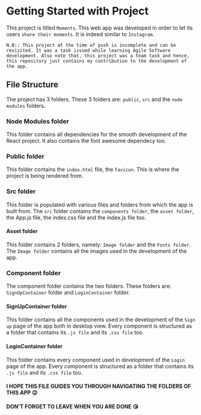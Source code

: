 # Getting Started with Project

This project is titled `Moments`. This web app was developed in order to let its users `share their moments`. It is indeed similar to `Instagram`.

`N.B:: This project at the time of push is incomplete and can be revisited. It was a task issued while learning Agile Software development. Also note that, this project was a team task and hence, this repository just contains my contribution to the development of the app.`

## File Structure
The project has 3 folders. These 3 folders are: `public`, `src` and the `node modules` folders.

### Node Modules folder
This folder contains all dependencies for the smooth development of the React project. It also contains the font awesome dependecy too.

### Public folder
This folder contains the `index.html` file, the `favicon`. This is where the project is being rendered from.

### Src folder
This folder is populated with various files and folders from which the app is built from. The `src` folder contains the `components folder`, the `asset folder`, the App.js file, the index.css file and the index.js file too.

#### Asset folder
This folder contains 2 folders, namely: `Image folder` and the `Fonts folder`. The `Image folder` contains all the images used in the development of the app.

### Component folder
The component folder contains the two folders. These folders are: `SignUpContainer` folder and `LoginContainer` folder.
#### SignUpContainer folder
This folder contains all the components used in the development of the `Sign up` page of the app both in desktop view. Every component is structured as a folder that contains its `.js file` and its `.css file` too.
#### LoginContainer folder
This folder contains every component used in development of the `Login` page of the app. Every component is structured as a folder that contains its `.js file` and its `.css file` too.


####  I HOPE THIS FILE GUIDES YOU THROUGH NAVIGATING THE FOLDERS OF THIS APP 😉
####  DON'T FORGET TO LEAVE WHEN YOU ARE DONE 😘